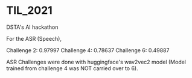 # TIL_2021
DSTA's AI hackathon

For the ASR (Speech), 

Challenge 2: 0.97997 
Challenge 4: 0.78637 
Challenge 6: 0.49887

ASR Challenges were done with huggingface's wav2vec2 model (Model trained from challenge 4 was NOT carried over to 6).
